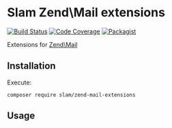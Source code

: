 # Slam Zend\Mail extensions

[![Build Status](https://travis-ci.org/Slamdunk/zend-mail-extensions.svg?branch=master)](https://travis-ci.org/Slamdunk/zend-mail-extensions)
[![Code Coverage](https://scrutinizer-ci.com/g/Slamdunk/zend-mail-extensions/badges/coverage.png?b=master)](https://scrutinizer-ci.com/g/Slamdunk/zend-mail-extensions/?branch=master)
[![Packagist](https://img.shields.io/packagist/v/slam/zend-mail-extensions.svg)](https://packagist.org/packages/slam/zend-mail-extensions)

Extensions for [Zend\Mail](https://github.com/zendframework/zend-mail)

## Installation

Execute:

`composer require slam/zend-mail-extensions`

## Usage
